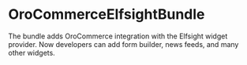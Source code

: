 # OroCommerceElfsightBundle
The bundle adds OroCommerce integration with the Elfsight widget provider. Now developers can add form builder, news feeds, and many other widgets. 
